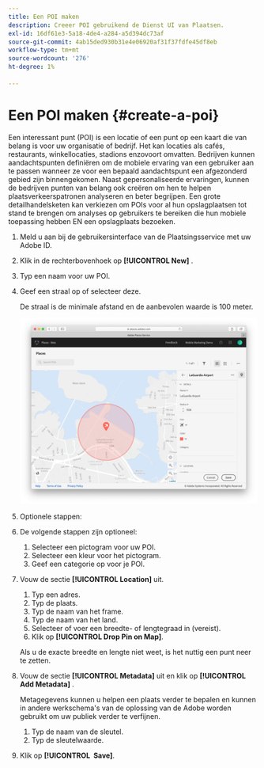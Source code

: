 ```yaml
---
title: Een POI maken
description: Creeer POI gebruikend de Dienst UI van Plaatsen.
exl-id: 16df61e3-5a18-4de4-a284-a5d394dc73af
source-git-commit: 4ab15ded930b31e4e06920af31f37fdfe45df8eb
workflow-type: tm+mt
source-wordcount: '276'
ht-degree: 1%

---
```


# Een POI maken {#create-a-poi}

Een interessant punt (POI) is een locatie of een punt op een kaart die van belang is voor uw organisatie of bedrijf. Het kan locaties als cafés, restaurants, winkellocaties, stadions enzovoort omvatten. Bedrijven kunnen aandachtspunten definiëren om de mobiele ervaring van een gebruiker aan te passen wanneer ze voor een bepaald aandachtspunt een afgezonderd gebied zijn binnengekomen. Naast gepersonaliseerde ervaringen, kunnen de bedrijven punten van belang ook creëren om hen te helpen plaatsverkeerspatronen analyseren en beter begrijpen. Een grote detailhandelsketen kan verkiezen om POIs voor al hun opslagplaatsen tot stand te brengen om analyses op gebruikers te bereiken die hun mobiele toepassing hebben EN een opslagplaats bezoeken.

1. Meld u aan bij de gebruikersinterface van de Plaatsingsservice met uw Adobe ID.
1. Klik in de rechterbovenhoek op **[!UICONTROL New]** .
1. Typ een naam voor uw POI.
1. Geef een straal op of selecteer deze.

   De straal is de minimale afstand en de aanbevolen waarde is 100 meter.

   ![ bepalen een POI ](/help/assets/define_poi.png)

1. Optionele stappen:
1. De volgende stappen zijn optioneel:

   1. Selecteer een pictogram voor uw POI.
   1. Selecteer een kleur voor het pictogram.
   1. Geef een categorie op voor je POI.

1. Vouw de sectie **[!UICONTROL Location]** uit.

   1. Typ een adres.
   1. Typ de plaats.
   1. Typ de naam van het frame.
   1. Typ de naam van het land.
   1. Selecteer of voer een breedte- of lengtegraad in (vereist).
   1. Klik op **[!UICONTROL Drop Pin on Map]**.

   Als u de exacte breedte en lengte niet weet, is het nuttig een punt neer te zetten.

1. Vouw de sectie **[!UICONTROL Metadata]** uit en klik op **[!UICONTROL Add Metadata]** .

   Metagegevens kunnen u helpen een plaats verder te bepalen en kunnen in andere werkschema&#39;s van de oplossing van de Adobe worden gebruikt om uw publiek verder te verfijnen.

   1. Typ de naam van de sleutel.
   1. Typ de sleutelwaarde.

1. Klik op **[!UICONTROL &#x200B; Save]**.
